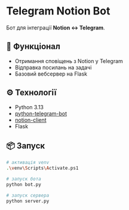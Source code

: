 # Telegram Notion Bot

Бот для інтеграції **Notion ↔ Telegram**.

## 🚀 Функціонал
- Отримання сповіщень з Notion у Telegram
- Відправка посилань на задачі
- Базовий вебсервер на Flask

## ⚙️ Технології
- Python 3.13
- [python-telegram-bot](https://python-telegram-bot.org/)
- [notion-client](https://github.com/ramnes/notion-sdk-py)
- Flask

## 📦 Запуск
```bash
# активація venv
.\venv\Scripts\Activate.ps1

# запуск бота
python bot.py

# запуск сервера
python server.py
